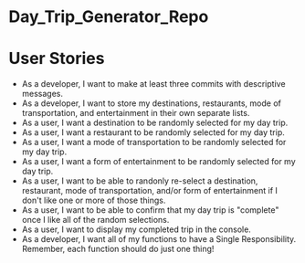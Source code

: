 # Day_Trip_Generator_Repo

# User Stories
- As a developer, I want to make at least three commits with descriptive messages.
- As a developer, I want to store my destinations, restaurants, mode of transportation,
and entertainment in their own separate lists.
- As a user, I want a destination to be randomly selected for my day trip.
- As a user, I want a restaurant to be randomly selected for my day trip.
- As a user, I want a mode of transportation to be randomly selected for my day trip.
- As a user, I want a form of entertainment to be randomly selected for my day trip.
- As a user, I want to be able to randonly re-select a destination, restaurant, mode of
transportation, and/or form of entertainment if I don't like one or more of those things.
- As a user, I want to be able to confirm that my day trip is "complete" once I like
all of the random selections.
- As a user, I want to display my completed trip in the console.
- As a developer, I want all of my functions to have a Single Responsibility. Remember,
each function should do just one thing!